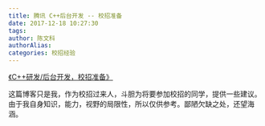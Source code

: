 ```yaml
---
title: 腾讯 C++后台开发 -- 校招准备
date: 2017-12-18 10:27:30
tags:
author: 陈文科
authorAlias: 
categories: 校招经验
---
```

[《C++研发/后台开发，校招准备》](http://chenwenke.cn/blog/2017/11/26/ready-for-Cpp-recruit/)

这篇博客只是我，作为校招过来人，斗胆为将要参加校招的同学，提供一些建议。由于我自身知识，能力，视野的局限性，所以仅供参考。鄙陋欠缺之处，还望海涵。